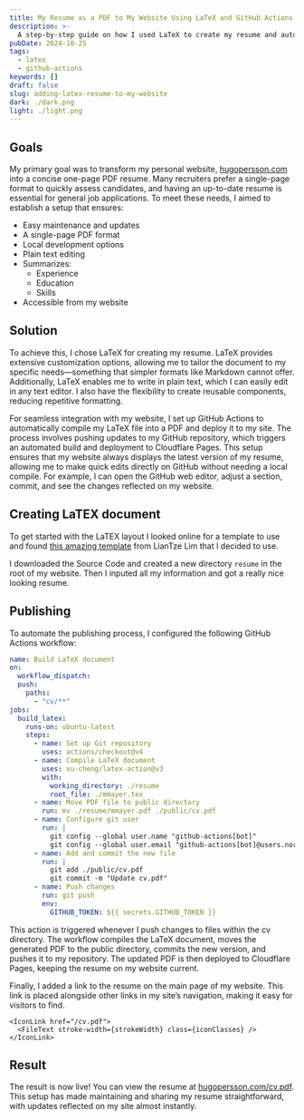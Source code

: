 ```yaml
---
title: My Resume as a PDF to My Website Using LaTeX and GitHub Actions
description: >-
  A step-by-step guide on how I used LaTeX to create my resume and automated its publication to my website as a PDF using GitHub Actions. This article outlines my workflow on macOS, from creating the resume to deploying it automatically.
pubDate: 2024-10-25
tags:
  - latex
  - github-actions
keywords: []
draft: false
slug: adding-latex-resume-to-my-website
dark: ./dark.png
light: ./light.png
---
```


## Goals

My primary goal was to transform my personal website, [hugopersson.com](https://hugopersson.com) into a concise one-page PDF resume. Many recruiters prefer a single-page format to quickly assess candidates, and having an up-to-date resume is essential for general job applications. To meet these needs, I aimed to establish a setup that ensures:

- Easy maintenance and updates
- A single-page PDF format
- Local development options
- Plain text editing
- Summarizes:
  - Experience
  - Education
  - Skills
- Accessible from my website

## Solution

To achieve this, I chose LaTeX for creating my resume. LaTeX provides extensive customization options, allowing me to tailor the document to my specific needs—something that simpler formats like Markdown cannot offer. Additionally, LaTeX enables me to write in plain text, which I can easily edit in any text editor. I also have the flexibility to create reusable components, reducing repetitive formatting.

For seamless integration with my website, I set up GitHub Actions to automatically compile my LaTeX file into a PDF and deploy it to my site. The process involves pushing updates to my GitHub repository, which triggers an automated build and deployment to Cloudflare Pages. This setup ensures that my website always displays the latest version of my resume, allowing me to make quick edits directly on GitHub without needing a local compile. For example, I can open the GitHub web editor, adjust a section, commit, and see the changes reflected on my website.

## Creating LaTEX document

To get started with the LaTEX layout I looked online for a template to use and found [this amazing template](https://www.overleaf.com/latex/templates/altacv-template/trgqjpwnmtgv) from LianTze Lim that I decided to use.

I downloaded the Source Code and created a new directory `resume` in the root of my website. Then I inputed all my information and got a really nice looking resume.

## Publishing

To automate the publishing process, I configured the following GitHub Actions workflow:

```yml
name: Build LaTeX document
on:
  workflow_dispatch:
  push:
    paths:
      - "cv/**"
jobs:
  build_latex:
    runs-on: ubuntu-latest
    steps:
      - name: Set up Git repository
        uses: actions/checkout@v4
      - name: Compile LaTeX document
        uses: xu-cheng/latex-action@v3
        with:
          working_directory: ./resume
          root_file: ./mmayer.tex
      - name: Move PDF file to public directory
        run: mv ./resume/mmayer.pdf ./public/cv.pdf
      - name: Configure git user
        run: |
          git config --global user.name "github-actions[bot]"
          git config --global user.email "github-actions[bot]@users.noreply.github.com"
      - name: Add and commit the new file
        run: |
          git add ./public/cv.pdf
          git commit -m "Update cv.pdf"
      - name: Push changes
        run: git push
        env:
          GITHUB_TOKEN: ${{ secrets.GITHUB_TOKEN }}
```

This action is triggered whenever I push changes to files within the cv directory. The workflow compiles the LaTeX document, moves the generated PDF to the public directory, commits the new version, and pushes it to my repository. The updated PDF is then deployed to Cloudflare Pages, keeping the resume on my website current.

Finally, I added a link to the resume on the main page of my website. This link is placed alongside other links in my site’s navigation, making it easy for visitors to find.

```astro
<IconLink href="/cv.pdf">
  <FileText stroke-width={strokeWidth} class={iconClasses} />
</IconLink>
```

## Result

The result is now live! You can view the resume at [hugopersson.com/cv.pdf](https://hugopersson.com/cv.pdf). This setup has made maintaining and sharing my resume straightforward, with updates reflected on my site almost instantly.
